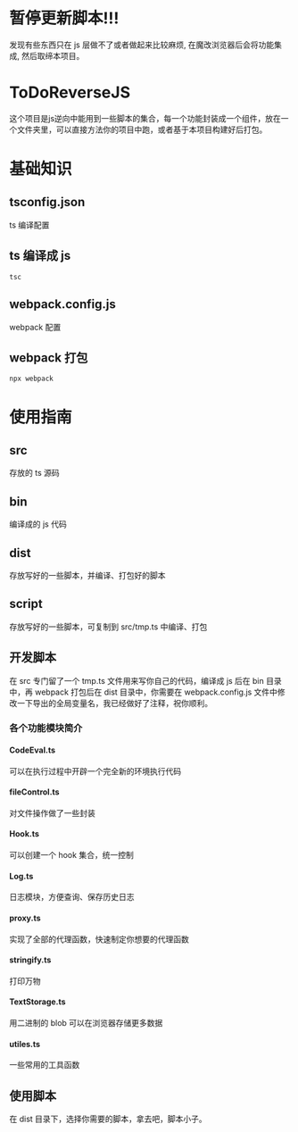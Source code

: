 # 暂停更新脚本!!!
发现有些东西只在 js 层做不了或者做起来比较麻烦, 在魔改浏览器后会将功能集成, 然后取缔本项目。

# ToDoReverseJS
这个项目是js逆向中能用到一些脚本的集合，每一个功能封装成一个组件，放在一个文件夹里，可以直接方法你的项目中跑，或者基于本项目构建好后打包。

# 基础知识
## tsconfig.json
ts 编译配置
## ts 编译成 js
```shell
tsc
```
## webpack.config.js
webpack 配置
## webpack 打包
```shell
npx webpack
```

# 使用指南
## src
存放的 ts 源码
## bin
编译成的 js 代码
## dist
存放写好的一些脚本，并编译、打包好的脚本
## script
存放写好的一些脚本，可复制到 src/tmp.ts 中编译、打包


## 开发脚本
在 src 专门留了一个 tmp.ts 文件用来写你自己的代码，编译成 js 后在 bin 目录中，再 webpack 打包后在 dist 目录中，你需要在 webpack.config.js 文件中修改一下导出的全局变量名，我已经做好了注释，祝你顺利。

### 各个功能模块简介
#### CodeEval.ts
可以在执行过程中开辟一个完全新的环境执行代码
#### fileControl.ts
对文件操作做了一些封装
#### Hook.ts
可以创建一个 hook 集合，统一控制
#### Log.ts
日志模块，方便查询、保存历史日志
#### proxy.ts
实现了全部的代理函数，快速制定你想要的代理函数
#### stringify.ts
打印万物
#### TextStorage.ts
用二进制的 blob 可以在浏览器存储更多数据
#### utiles.ts
一些常用的工具函数
#### 

## 使用脚本
在 dist 目录下，选择你需要的脚本，拿去吧，脚本小子。